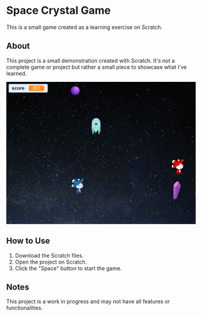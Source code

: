 # Space Crystal Game

This is a small game created as a learning exercise on Scratch.

## About

This project is a small demonstration created with Scratch. It's not a complete game or project but rather a small piece to showcase what I've learned.

![Space Crystal Game](resources/Scratch-Game-2.png "Space Crystal Game")

## How to Use

1. Download the Scratch files.
2. Open the project on Scratch.
3. Click the "Space" button to start the game.

## Notes

This project is a work in progress and may not have all features or functionalities.

<!-- ## License

The project is licensed under the [MIT](LICENSE) license. -->




